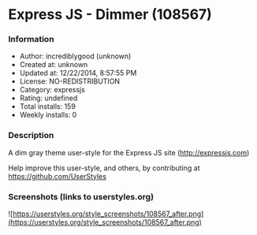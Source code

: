 # Express JS - Dimmer (108567)

### Information
- Author: incrediblygood (unknown)
- Created at: unknown
- Updated at: 12/22/2014, 8:57:55 PM
- License: NO-REDISTRIBUTION
- Category: expressjs
- Rating: undefined
- Total installs: 159
- Weekly installs: 0


### Description
A dim gray theme user-style for the Express JS site (http://expressjs.com)

Help improve this user-style, and others, by contributing at https://github.com/UserStyles


### Screenshots (links to userstyles.org)
![https://userstyles.org/style_screenshots/108567_after.png](https://userstyles.org/style_screenshots/108567_after.png)


